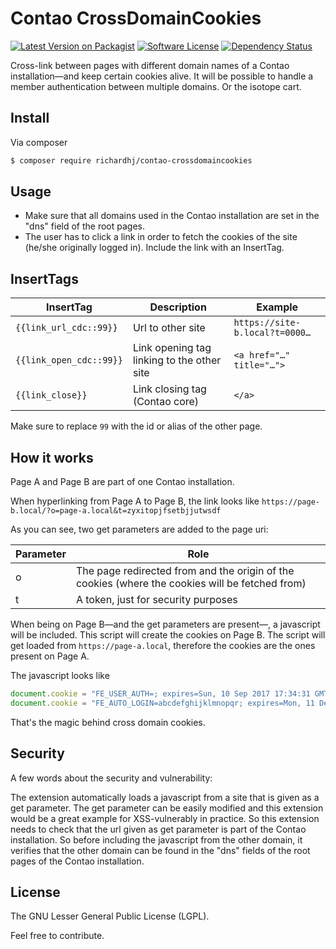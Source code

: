 # Contao CrossDomainCookies

[![Latest Version on Packagist][ico-version]][link-packagist]
[![Software License][ico-license]]()
[![Dependency Status][ico-dependencies]][link-dependencies]

Cross-link between pages with different domain names of a Contao installation—and keep certain cookies alive. It will be possible to handle a member authentication between multiple domains. Or the isotope cart.

## Install

Via composer

```bash
$ composer require richardhj/contao-crossdomaincookies
```

## Usage

* Make sure that all domains used in the Contao installation are set in the "dns" field of the root pages.
* The user has to click a link in order to fetch the cookies of the site (he/she originally logged in). Include the link with an InsertTag.

## InsertTags

| InsertTag               | Description                                | Example                        |
| ----------------------- | ------------------------------------------ | ------------------------------ | 
| `{{link_url_cdc::99}}`  | Url to other site                          | `https://site-b.local?t=0000…` |
| `{{link_open_cdc::99}}` | Link opening tag linking to the other site | `<a href="…" title="…">`       |
| `{{link_close}}`        | Link closing tag (Contao core)             | `</a>`                         |

Make sure to replace `99` with the id or alias of the other page.

## How it works

Page A and Page B are part of one Contao installation.

When hyperlinking from Page A to Page B, the link looks like `https://page-b.local/?o=page-a.local&t=zyxitopjfsetbjjutwsdf`

As you can see, two get parameters are added to the page uri:

| Parameter | Role                                                                                            |
| --------- | ----------------------------------------------------------------------------------------------- |
| o         | The page redirected from and the origin of the cookies (where the cookies will be fetched from) |
| t         | A token, just for security purposes                                                             |

When being on Page B—and the get parameters are present—, a javascript will be included. This script will create the cookies on Page B. The script will get loaded from `https://page-a.local`, therefore the cookies are the ones present on Page A.

The javascript looks like
```js
document.cookie = "FE_USER_AUTH=; expires=Sun, 10 Sep 2017 17:34:31 GMT; path=/";
document.cookie = "FE_AUTO_LOGIN=abcdefghijklmnopqr; expires=Mon, 11 Dec 2017 17:34:31 GMT; path=/";
```

That's the magic behind cross domain cookies.

## Security

A few words about the security and vulnerability:

The extension automatically loads a javascript from a site that is given as a get parameter. The get parameter can be easily modified and this extension would be a great example for XSS-vulnerably in practice. So this extension needs to check that the url given as get parameter is part of the Contao installation. So before including the javascript from the other domain, it verifies that the other domain can be found in the "dns" fields of the root pages of the Contao installation.

## License

The GNU Lesser General Public License (LGPL).

Feel free to contribute.

[ico-version]: https://img.shields.io/packagist/v/richardhj/contao-crossdomaincookies.svg?style=flat-square
[ico-license]: https://img.shields.io/badge/license-LGPL-brightgreen.svg?style=flat-square
[ico-dependencies]: https://www.versioneye.com/php/richardhj:contao-crossdomaincookies/badge.svg?style=flat-square

[link-packagist]: https://packagist.org/packages/richardhj/contao-crossdomaincookies
[link-dependencies]: https://www.versioneye.com/php/richardhj:contao-crossdomaincookies

